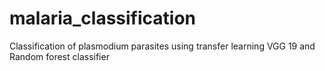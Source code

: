 # malaria_classification
Classification of plasmodium parasites using transfer learning VGG 19 and Random forest classifier
